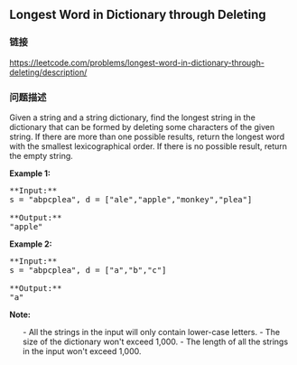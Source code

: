 ## Longest Word in Dictionary through Deleting  
### 链接  
https://leetcode.com/problems/longest-word-in-dictionary-through-deleting/description/  
### 问题描述

Given a string and a string dictionary, find the longest string in the dictionary that can be formed by deleting some characters of the given string. If there are more than one possible results, return the longest word with the smallest lexicographical order. If there is no possible result, return the empty string.


**Example 1:**<br>
<pre>
**Input:**
s = "abpcplea", d = ["ale","apple","monkey","plea"]

**Output:** 
"apple"
</pre>


**Example 2:**<br>
<pre>
**Input:**
s = "abpcplea", d = ["a","b","c"]

**Output:** 
"a"
</pre>


**Note:**<br>
<ol>
- All the strings in the input will only contain lower-case letters.
- The size of the dictionary won't exceed 1,000.
- The length of all the strings in the input won't exceed 1,000.
</ol>

